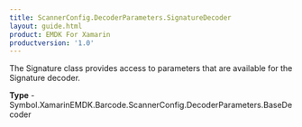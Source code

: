 ```yaml
---
title: ScannerConfig.DecoderParameters.SignatureDecoder
layout: guide.html
product: EMDK For Xamarin
productversion: '1.0'
---
```

The Signature class provides access to parameters that are available for the Signature decoder.

**Type** - Symbol.XamarinEMDK.Barcode.ScannerConfig.DecoderParameters.BaseDecoder
















